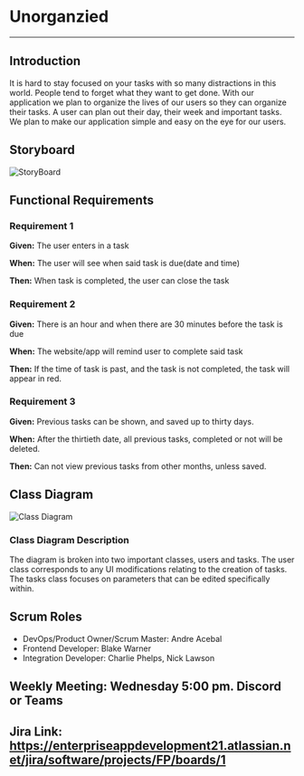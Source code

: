 # Unorganzied
---
## Introduction
It is hard to stay focused on your tasks with so many distractions in this world. People tend to forget what they want to get done. With our application we plan to organize the lives of our users so they can organize their tasks. A user can plan out their day, their week and important tasks. We plan to make our application simple and easy on the eye for our users.
## Storyboard 
![StoryBoard](https://github.com/andreace3001/Enterprise-App-Project/blob/main/Storyboard.png)  
## Functional Requirements 
### Requirement 1 

**Given:** The user enters in a task

**When:**  The user will see when said task is due(date and time)

**Then:**  When task is completed, the user can close the task


### Requirement 2
**Given:** There is an hour and when there are 30 minutes before the task is due 

**When:** The website/app will remind user to complete said task

**Then:** If the time of task is past, and the task is not completed, the task will appear in red. 


### Requirement 3
**Given:** Previous tasks can be shown, and saved up to thirty days. 

**When:** After the thirtieth date, all previous tasks, completed or not will be deleted.

**Then:** Can not view previous tasks from other months, unless saved.


## Class Diagram  
![Class Diagram](https://github.com/andreace3001/Enterprise-App-Project/blob/main/classDiagram.png)  
### Class Diagram Description  
The diagram is broken into two important classes, users and tasks. The user class corresponds to any UI modifications relating to the creation of tasks. The tasks class focuses on parameters that can be edited specifically within. 
## Scrum Roles  
- DevOps/Product Owner/Scrum Master: Andre Acebal
- Frontend Developer: Blake Warner
- Integration Developer: Charlie Phelps, Nick Lawson
## Weekly Meeting: Wednesday 5:00 pm. Discord or Teams
## Jira Link: https://enterpriseappdevelopment21.atlassian.net/jira/software/projects/FP/boards/1
